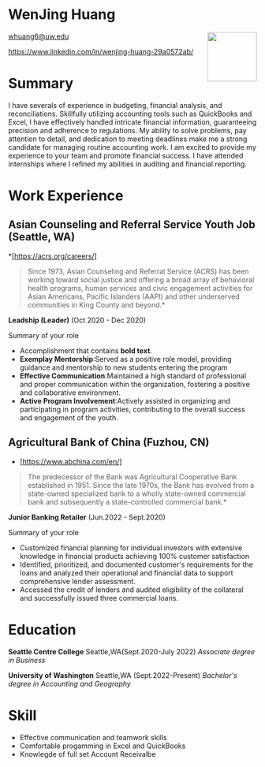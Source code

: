 # WenJing Huang  
<img src="/Users/wenjinghuang/Desktop/lab/miahuang1.github.io/assets/Screenshot 2024-01-18 at 7.58.58 PM.png" style="width: 100px; float: right;">

whuang6@uw.edu

https://www.linkedin.com/in/wenjing-huang-29a0572ab/

# Summary
I have severals of experience in budgeting, financial analysis, and reconciliations. Skillfully utilizing accounting tools such as QuickBooks and Excel, I have effectively handled intricate financial information, guaranteeing precision and adherence to regulations. My ability to solve problems, pay attention to detail, and dedication to meeting deadlines make me a strong candidate for managing routine accounting work. I am excited to provide my experience to your team and promote financial success. I have attended internships where I refined my abilities in auditing and financial reporting.

# Work Experience

## Asian Counseling and Referral Service Youth Job (Seattle, WA)

*[https://acrs.org/careers/] 
> Since 1973, Asian Counseling and Referral Service (ACRS) has been working toward social justice and offering a broad array of behavioral health programs, human services and civic engagement activities for Asian Americans, Pacific Islanders (AAPI) and other underserved communities in King County and beyond.*

**Leadship (Leader)** (Oct 2020 - Dec 2020)

Summary of your role

- Accomplishment that contains **bold text**.
- **Exemplay Mentorship**:Served as a positive role model, providing guidance and mentorship to new students entering the program
- **Effective Communication**:Maintained a high standard of professional and proper communication within the organization, fostering a positive and collaborative environment.
- **Active Program Involvement**:Actively assisted in organizing and participating in program activities, contributing to the overall success and engagement of the youth.

## Agricultural Bank of China (Fuzhou, CN)
* [https://www.abchina.com/en/]
> The predecessor of the Bank was Agricultural Cooperative Bank established in 1951. Since the late 1970s, the Bank has evolved from a state-owned specialized bank to a wholly state-owned commercial bank and subsequently a state-controlled commercial bank.*

**Junior Banking Retailer**        (Jun.2022 - Sept.2020)

Summary of your role

- Customized financial planning for individual investors with extensive knowledge in financial products achieving 100% customer satisfaction
- Identified, prioritized, and documented customer's requirements for the loans and analyzed their operational and financial data to support comprehensive lender assessment.
- Accessed the credit of lenders and audited eligibility of the collateral and successfully issued three commercial loans.

# **Education**

**Seattle Centre College**          Seattle,WA(Sept.2020-July 2022)
*Associate degree in Business*

**University of Washington**        Seattle,WA (Sept.2022-Present)
*Bachelor's degree in Accounting and Geography*

# Skill
- Effective communication and teamwork skills
- Comfortable progamming in Excel and QuickBooks
- Knowlegde of full set Account Receivalbe 
